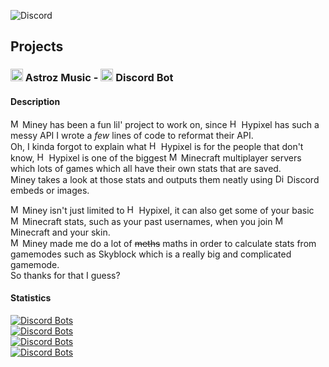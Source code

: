 ![Discord](https://discord.c99.nl/widget/theme-3/801906805999009802.png)

## Projects

### <img src="https://user-images.githubusercontent.com/63742759/115108337-3a684e80-9f70-11eb-8ddc-62b719ce14a2.png" alt="Miney" height="20ex"/> Astroz Music - <img src="https://user-images.githubusercontent.com/63742759/115107675-ba8cb500-9f6c-11eb-9edd-666840421f55.png" alt="Discord" height="20ex"/> Discord Bot

#### Description
<img src="https://user-images.githubusercontent.com/63742759/115108337-3a684e80-9f70-11eb-8ddc-62b719ce14a2.png" alt="Miney" height="15ex"/> Miney has been a fun lil' project to work on, since <img src="https://user-images.githubusercontent.com/63742759/115108434-b8c4f080-9f70-11eb-88eb-b1b2dc412487.jpg" alt="Hypixel" height="15ex"/> Hypixel has such a messy API I wrote a *few* lines of code to reformat their API.<br> 
Oh, I kinda forgot to explain what <img src="https://user-images.githubusercontent.com/63742759/115108434-b8c4f080-9f70-11eb-88eb-b1b2dc412487.jpg" alt="Hypixel" height="15ex"/> Hypixel is for the people that don't know, <img src="https://user-images.githubusercontent.com/63742759/115108434-b8c4f080-9f70-11eb-88eb-b1b2dc412487.jpg" alt="Hypixel" height="15ex"/> Hypixel is one of the biggest <img src="https://user-images.githubusercontent.com/63742759/115108514-312bb180-9f71-11eb-92fa-8f2144b30cd9.png" alt="Minecraft" height="15ex"/> Minecraft multiplayer servers which lots of games which all have their own stats that are saved.<br>
Miney takes a look at those stats and outputs them neatly using <img src="https://user-images.githubusercontent.com/63742759/115107675-ba8cb500-9f6c-11eb-9edd-666840421f55.png" alt="Discord" height="15ex"/> Discord embeds or images. 

<img src="https://user-images.githubusercontent.com/63742759/115108337-3a684e80-9f70-11eb-8ddc-62b719ce14a2.png" alt="Miney" height="15ex"/> Miney isn't just limited to <img src="https://user-images.githubusercontent.com/63742759/115108434-b8c4f080-9f70-11eb-88eb-b1b2dc412487.jpg" alt="Hypixel" height="15ex"/> Hypixel, it can also get some of your basic <img src="https://user-images.githubusercontent.com/63742759/115108514-312bb180-9f71-11eb-92fa-8f2144b30cd9.png" alt="Minecraft" height="15ex"/> Minecraft stats, such as your past usernames, when you join <img src="https://user-images.githubusercontent.com/63742759/115108514-312bb180-9f71-11eb-92fa-8f2144b30cd9.png" alt="Minecraft" height="15ex"/> Minecraft and your skin.<br>
<img src="https://user-images.githubusercontent.com/63742759/115108337-3a684e80-9f70-11eb-8ddc-62b719ce14a2.png" alt="Miney" height="15ex"/> Miney made me do a lot of ~~meths~~ maths in order to calculate stats from gamemodes such as Skyblock which is a really big and complicated gamemode.<br>
So thanks for that I guess? 

#### Statistics

[![Discord Bots](https://top.gg/api/widget/status/802423717316919297.svg)](https://top.gg/bot/802423717316919297) <br>
[![Discord Bots](https://top.gg/api/widget/upvotes/802423717316919297.svg)](https://top.gg/bot/802423717316919297)<br>
[![Discord Bots](https://top.gg/api/widget/servers/802423717316919297.svg)](https://top.gg/bot/802423717316919297)<br>
[![Discord Bots](https://top.gg/api/widget/owner/802423717316919297.svg)](https://top.gg/bot/802423717316919297)<br>




